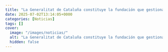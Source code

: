 ```yaml
---
title: "La Generalitat de Cataluña constituye la fundación que gestionará la fábrica de chips"
date: 2025-07-02T13:14:05+0000
categories: [Noticias]
tags: []
cover:
  image: "/images/noticias/"
  alt: "La Generalitat de Cataluña constituye la fundación que gestionará la fábrica de chips"
  hidden: false
---
```



